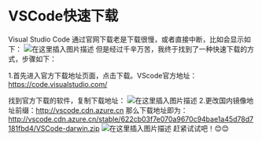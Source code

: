 # VSCode快速下载

Visual Studio Code 通过官网下载老是下载很慢，或者直接中断，比如会显示如下：
![在这里插入图片描述](https://img-blog.csdnimg.cn/20210304134656705.png?x-oss-process=image/watermark,type_ZmFuZ3poZW5naGVpdGk,shadow_10,text_aHR0cHM6Ly9ibG9nLmNzZG4ubmV0L3d1Z2VucWlhbmc=,size_16,color_FFFFFF,t_70)
但是经过千辛万苦，我终于找到了一种快速下载的方式，步骤如下：

1.首先进入官方下载地址页面，点击下载。VScode官方地址：https://code.visualstudio.com/

找到官方下载的软件，复制下载地址：
![在这里插入图片描述](https://img-blog.csdnimg.cn/20210304134938617.png?x-oss-process=image/watermark,type_ZmFuZ3poZW5naGVpdGk,shadow_10,text_aHR0cHM6Ly9ibG9nLmNzZG4ubmV0L3d1Z2VucWlhbmc=,size_16,color_FFFFFF,t_70)
2.更改国内镜像地址前缀：http://vscode.cdn.azure.cn
那么下载地址即为：http://vscode.cdn.azure.cn/stable/622cb03f7e070a9670c94bae1a45d78d7181fbd4/VSCode-darwin.zip
![在这里插入图片描述](https://img-blog.csdnimg.cn/20210304135252243.png?x-oss-process=image/watermark,type_ZmFuZ3poZW5naGVpdGk,shadow_10,text_aHR0cHM6Ly9ibG9nLmNzZG4ubmV0L3d1Z2VucWlhbmc=,size_16,color_FFFFFF,t_70)
赶紧试试吧！😊😊